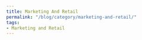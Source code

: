 ```yaml
---
title: Marketing And Retail
permalink: "/blog/category/marketing-and-retail/"
tags:
- Marketing and Retail
---
```



